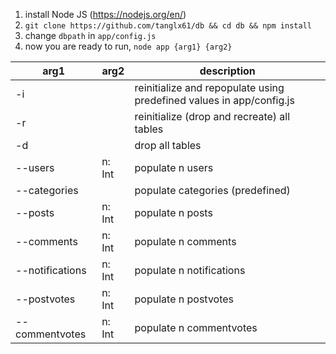 1. install Node JS (https://nodejs.org/en/)
2. ```git clone https://github.com/tanglx61/db && cd db && npm install```
3. change ```dbpath``` in ```app/config.js```
5. now you are ready to run, ```node app {arg1} {arg2}```

arg1 | arg2 | description
-----| ---- | ------------
-i | | reinitialize and repopulate using predefined values in app/config.js
-r | | reinitialize (drop and recreate) all tables
-d | | drop all tables
--users | n: Int | populate n users
--categories | | populate categories (predefined)
--posts | n: Int | populate n posts
--comments | n: Int | populate n comments
--notifications | n: Int | populate n notifications
--postvotes | n: Int | populate n postvotes
--commentvotes | n: Int | populate n commentvotes
